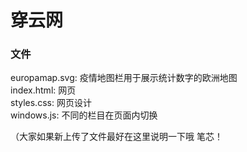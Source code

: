 # 穿云网

### 文件  
europamap.svg: 疫情地图栏用于展示统计数字的欧洲地图  
index.html: 网页  
styles.css: 网页设计  
windows.js: 不同的栏目在页面内切换  

（大家如果新上传了文件最好在这里说明一下哦 笔芯！
